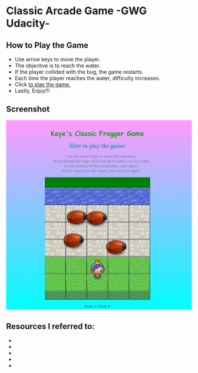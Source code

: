 
<h1> Classic Arcade Game -GWG Udacity- </h1>

<h2> How to Play the Game </h2>
<ul>
	<li> Use arrow keys to move the player.</li>
	<li> The objective is to reach the water.</li>
	<li> If the player collided with the bug, the game restarts.</li>
	<li> Each time the player reaches the water, difficulty increases.</li>
	<li> Click <a href="https://kayezhie.github.io/Arcade-Game/"> to play the game.</a></li>
	<li> Lastly, Enjoy!!!</li>
</ul>

<h2> Screenshot </h2>
<img src="images/demo.png" alt="Frogger Demo">

<h2> Resources I referred to: </h2>
<ul>
	<li><a href="http://udacity.github.io/frontend-nanodegree-styleguide/javascript.html"></a></li>
	<li><a href="https://matthewcranford.com/feed-reader-walkthrough-part-1-starter-code/"></a></li>
	<li><a href="https://www.youtube.com/watch?v=JcQYGbg0IkQ"></a></li>
	<li><a href="https://www.youtube.com/watch?v=0ovAyu3ZvFQ"></a></li>
	<li><a href="https://www.youtube.com/watch?v=7PHhRrjgTDA"></a></li>
</ul>